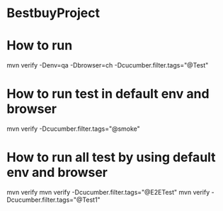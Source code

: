 # BestbuyProject
# How to run
mvn verify -Denv=qa -Dbrowser=ch -Dcucumber.filter.tags="@Test"

# How to run test in default env and browser
mvn verify -Dcucumber.filter.tags="@smoke"

# How to run all test by using default env and browser
mvn verify
mvn verify -Dcucumber.filter.tags="@E2ETest"
mvn verify -Dcucumber.filter.tags="@Test1"


